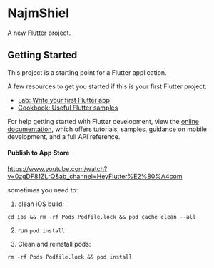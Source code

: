 # NajmShiel


A new Flutter project.

## Getting Started

This project is a starting point for a Flutter application.

A few resources to get you started if this is your first Flutter project:

- [Lab: Write your first Flutter app](https://docs.flutter.dev/get-started/codelab)
- [Cookbook: Useful Flutter samples](https://docs.flutter.dev/cookbook)

For help getting started with Flutter development, view the
[online documentation](https://docs.flutter.dev/), which offers tutorials,
samples, guidance on mobile development, and a full API reference.

#### Publish to App Store

https://www.youtube.com/watch?v=0zgDF81ZLrQ&ab_channel=HeyFlutter%E2%80%A4com

sometimes you need to:
1. clean iOS build: 

```
cd ios && rm -rf Pods Podfile.lock && pod cache clean --all
```

2. run ``` pod install ```

3. Clean and reinstall pods:
```
rm -rf Pods Podfile.lock && pod install
```
